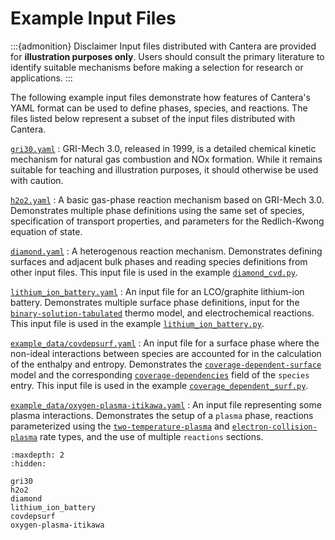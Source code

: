 # Example Input Files

:::{admonition} Disclaimer
Input files distributed with Cantera are provided for **illustration purposes only**.
Users should consult the primary literature to identify suitable mechanisms before
making a selection for research or applications.
:::

The following example input files demonstrate how features of Cantera's YAML format can
be used to define phases, species, and reactions. The files listed below represent a
subset of the input files distributed with Cantera.

[`gri30.yaml`](gri30.md)
: GRI-Mech 3.0, released in 1999, is a detailed chemical kinetic mechanism for natural
  gas combustion and NOx formation. While it remains suitable for teaching and
  illustration purposes, it should otherwise be used with caution.

[`h2o2.yaml`](h2o2.md)
: A basic gas-phase reaction mechanism based on GRI-Mech 3.0. Demonstrates multiple
  phase definitions using the same set of species, specification of transport
  properties, and parameters for the Redlich-Kwong equation of state.

[`diamond.yaml`](diamond.md)
: A heterogenous reaction mechanism. Demonstrates defining surfaces and adjacent bulk
  phases and reading species definitions from other input files. This input file is used
  in the example [`diamond_cvd.py`](/examples/python/kinetics/diamond_cvd).

[`lithium_ion_battery.yaml`](lithium_ion_battery.md)
: An input file for an LCO/graphite lithium-ion battery. Demonstrates multiple surface
  phase definitions, input for the
  [`binary-solution-tabulated`](sec-yaml-binary-solution-tabulated) thermo model, and
  electrochemical reactions. This input file is used in the example
  [`lithium_ion_battery.py`](/examples/python/kinetics/lithium_ion_battery).

[`example_data/covdepsurf.yaml`](covdepsurf.md)
: An input file for a surface phase where the non-ideal interactions between species are
  accounted for in the calculation of the enthalpy and entropy. Demonstrates the
  [`coverage-dependent-surface`](sec-yaml-coverage-dependent-surface) model and the
  corresponding [`coverage-dependencies`](sec-yaml-species-coverage) field of the
  `species` entry. This input file is used in the example
  [`coverage_dependent_surf.py`](/examples/python/thermo/coverage_dependent_surf).

[`example_data/oxygen-plasma-itikawa.yaml`](oxygen-plasma-itikawa.md)
: An input file representing some plasma interactions. Demonstrates the setup of a
  `plasma` phase, reactions parameterized using the
  [`two-temperature-plasma`](sec-yaml-two-temperature-plasma) and
  [`electron-collision-plasma`](sec-yaml-electron-collision-plasma) rate types, and the
  use of multiple `reactions` sections.

```{toctree}
:maxdepth: 2
:hidden:

gri30
h2o2
diamond
lithium_ion_battery
covdepsurf
oxygen-plasma-itikawa
```

